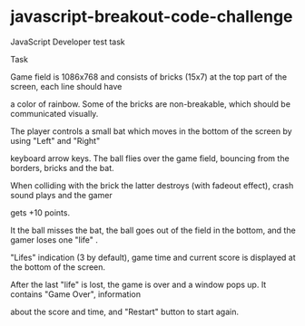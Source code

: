 # javascript-breakout-code-challenge

JavaScript Developer test task

Task

Game field is 1086x768 and consists of bricks (15x7) at the top part of the screen, each line should have

a color of rainbow. Some of the bricks are non-breakable, which should be communicated visually.

The player controls a small bat which moves in the bottom of the screen by using "Left" and "Right"

keyboard arrow keys. The ball flies over the game field, bouncing from the borders, bricks and the bat.

When colliding with the brick the latter destroys (with fadeout effect), crash sound plays and the gamer

gets +10 points.

It the ball misses the bat, the ball goes out of the field in the bottom, and the gamer loses one "life" .

"Lifes" indication (3 by default), game time and current score is displayed at the bottom of the screen.

After the last "life" is lost, the game is over and a window pops up. It contains "Game Over", information

about the score and time, and "Restart" button to start again.
